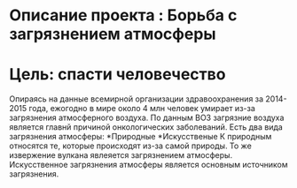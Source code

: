 # Описание проекта : Борьба с загрязнением атмосферы
# Цель: спасти человечество

Опираясь на данные всемирной организации здравоохранения за 2014-2015 года, ежогодно в мире около 4 млн человек умирает из-за загрязнения атмосферного воздуха. По данным ВОЗ загрязние воздуха является главнй причиной онкологических заболеваний. 
Есть два вида загрязнения атмосферы:
*Природные 
*Искусственые
К природным относятся те, которые происходят из-за самой природы. То же извержение вулкана явлеяется загрязнением атмосферы. 
Искусственное загрязнения атмосферы является основным источником загрязнения.